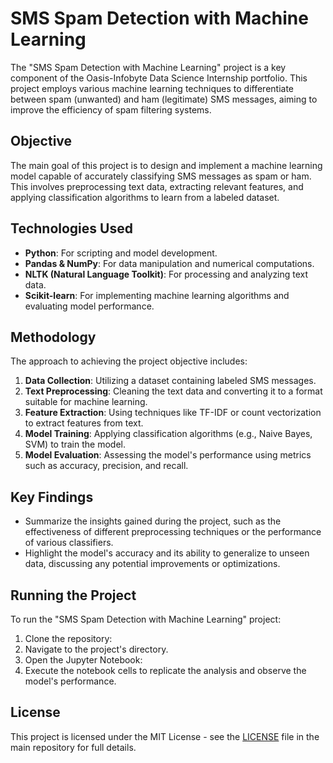 
# SMS Spam Detection with Machine Learning

The "SMS Spam Detection with Machine Learning" project is a key component of the Oasis-Infobyte Data Science Internship portfolio. This project employs various machine learning techniques to differentiate between spam (unwanted) and ham (legitimate) SMS messages, aiming to improve the efficiency of spam filtering systems.

## Objective

The main goal of this project is to design and implement a machine learning model capable of accurately classifying SMS messages as spam or ham. This involves preprocessing text data, extracting relevant features, and applying classification algorithms to learn from a labeled dataset.

## Technologies Used

- **Python**: For scripting and model development.
- **Pandas & NumPy**: For data manipulation and numerical computations.
- **NLTK (Natural Language Toolkit)**: For processing and analyzing text data.
- **Scikit-learn**: For implementing machine learning algorithms and evaluating model performance.

## Methodology

The approach to achieving the project objective includes:
1. **Data Collection**: Utilizing a dataset containing labeled SMS messages.
2. **Text Preprocessing**: Cleaning the text data and converting it to a format suitable for machine learning.
3. **Feature Extraction**: Using techniques like TF-IDF or count vectorization to extract features from text.
4. **Model Training**: Applying classification algorithms (e.g., Naive Bayes, SVM) to train the model.
5. **Model Evaluation**: Assessing the model's performance using metrics such as accuracy, precision, and recall.

## Key Findings

- Summarize the insights gained during the project, such as the effectiveness of different preprocessing techniques or the performance of various classifiers.
- Highlight the model's accuracy and its ability to generalize to unseen data, discussing any potential improvements or optimizations.

## Running the Project

To run the "SMS Spam Detection with Machine Learning" project:

1. Clone the repository:
2. Navigate to the project's directory.
3. Open the Jupyter Notebook:
4. Execute the notebook cells to replicate the analysis and observe the model's performance.

## License

This project is licensed under the MIT License - see the [LICENSE](LICENSE) file in the main repository for full details.


